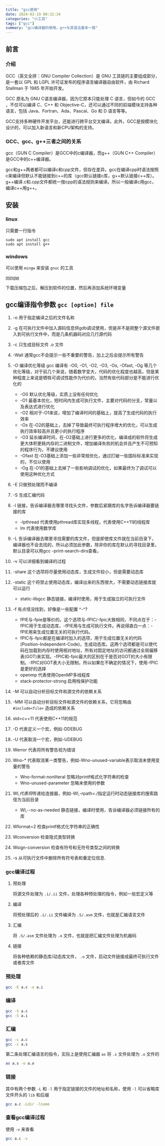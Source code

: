 ```yaml
---
title: "gcc使用"
date: 2024-03-19 00:32:34
categories: "小工具"
tags: ["gcc"]
summary: "gcc编译器的使用，g++与其语法基本一致"
---
```


## 前言

### 介绍

GCC（英文全拼：GNU Compiler Collection）是 GNU 工具链的主要组成部分，是一套以 GPL 和 LGPL 许可证发布的程序语言编译器自由软件，由 Richard Stallman 于 1985 年开始开发。

GCC 原名为 GNU C语言编译器，因为它原本只能处理 C 语言，但如今的 GCC ，不仅可以编译 C、C++ 和 Objective-C，还可以通过不同的前端模块支持各种语言，包括 Java、Fortran、Ada、Pascal、Go 和 D 语言等等。

GCC支持多种硬件开发平台，还能进行跨平台交叉编译。此外，GCC是按模块化设计的，可以加入新语言和新CPU架构的支持。

### GCC、gcc、g++三者之间的关系

gcc（GUN C Compiler）是GCC中的c编译器，而g++（GUN C++ Compiler）是GCC中的c++编译器。

gcc和g++两者都可以编译c和cpp文件，但存在差异。gcc在编译cpp时语法按照c来编译但默认不能链接到c++的库（gcc默认链接c库，g++默认链接c++库）。g++编译.c和.cpp文件都统一按cpp的语法规则来编译。所以一般编译c用gcc，编译c++用g++。

## 安装

### linux

只需要一行指令

```shell
sudo apt install gcc
sudo apt install g++
```

### windows

可以使用 `mingw` 来安装 `gnuc` 的工具

[mingw](https://sourceforge.net/projects/mingw-w64/files/Toolchains%20targetting%20Win64/Personal%20Builds/mingw-builds/8.1.0/threads-posix/seh/x86_64-8.1.0-release-posix-seh-rt_v6-rev0.7z/download)

下载压缩包之后，解压到软件的位置，然后再添加系统环境变量

## gcc编译指令参数 `gcc [option] file`

1. -o 用于指定编译之后的文件名称
2. -g 在可执行文件中加入源码信息供gdb调试使用，但是并不是把整个源文件嵌入到可执行文件中，而是几条机器码对应几行源代码
3. -c 只生成目标文件 .o 文件
4. -Wall 通常gcc不会提示一些不重要的警告，加上之后会提示所有警告
5. -O 编译优化等级
    gcc 编译有 -O0, -O1, -O2, -O3, -Os, -Ofast, -Og 等几个优化等级，对于前几个来说，随着数字变大，代码的优化程度也越高，但是某种程度上来说是牺牲可调试性能作为代价的，当然有些代码部分是不能进行优化的
    - -O0 默认优化等级，实质上没有任何优化
    - -O1 最基本优化，短时间内生成可执行文件，主要对代码的分支，常量以及表达式进行优化
    - -O2 相对于-O1来说，增加了编译时间的基础上，提高了生成代码的执行效率
    - -Os 在-O2的基础上，去掉了导致最终可执行程序增大的优化，可以生成执行效率较高并且更小的执行程序
    - -O3 延长编译时间，在-O2基础上进行更多的优化，编译成的软件将生成更大体积更耗内存的二进制文件，增加编译失败的机会并且产生不可预知的程序行为，不建议使用
    - -Ofast 在-O3基础上添加一些非常规优化，通过打破一些国际标准来实现的，不仅以使用
    - -Og 在-O1的基础上去掉了一些影响调试的优化，如果最终为了调试可以使用这种优化方式

6. -E 只做预处理而不编译
7. -S 生成汇编代码
8. -l 链接，告诉编译器去哪里寻找头文件，参数后紧跟库的名字告诉编译器要链接的库
    - -lpthread 代表使用pthread库实现多线程，代表使用C++11的线程库
    - lm 代表使用数学库
9. -L 告诉编译器去哪里寻找需要的库文件，但是即使库文件就在当前目录下，编译器也不会去找的，所以必须加此参数，除非你的库在默认的寻找目录里，默认目录可以用gcc -print-search-dirs查看。
10. -v 可以详细看到编译的过程
11. -share 这个选项将尽量使用动态库，生成文件较小，但是需要动态库
12. -static 这个将禁止使用动态库，编译出来的东西很大，不需要动态链接库就可以运行
    - static-libgcc 静态链接，编译时使用，用于生成独立的可执行文件
13. -f 有点怪没找到，好像是一些配置 ^-^?
    - fPIE与-fpie是等价的。这个选项与-fPIC/-fpic大致相同，不同点在于：-fPIC用于生成动态库，-fPIE用与生成可执行文件。再说得直白一点：-fPIE用来生成位置无关的可执行代码。
    - fPIC与-fpic都是在编译时加入的选项，用于生成位置无关的代码(Position-Independent-Code)，生成动态库。这两个选项都是可以使代码在加载到内存时使用相对地址，所有对固定地址的访问都通过全局偏移表(GOT)来实现。-fPIC和-fpic最大的区别在于是否对GOT的大小有限制。-fPIC对GOT表大小无限制，所以如果在不确定的情况下，使用-fPIC是更好的选择
    - openmp 代表使用OpenMP多线程库
    - stack-protector-strong 启用栈保护功能
14. -M 可以自动分析目标文件和源文件的依赖关系
15. -MM 可以自动分析目标文件和源文件的依赖关系，它将忽略由 `#include<file>` 造成的依赖关系
16. std=c++11 代表使用C++11的规范
17. -D 代表定义一个宏，例如-DDEBUG
18. -U 代表取消一个宏，例如-UDEBUG
19. Werror 代表将所有警告视为错误
20. Wno-* 代表取消某一类警告，例如-Wno-unused-variable表示取消未使用变量的警告
    - Wno-format-nonliteral 忽略对printf格式化字符串的检查
    - Wno-unused-parameter 忽略未使用的参数
21. Wl,*代表将*传递给连接器，例如-Wl,-rpath=./指定运行时动态链接库的搜索路径为当前目录
    - Wl,--no-as-needed 静态链接，编译时使用，告诉编译器必须链接所有的库
22. Wformat=2 检查printf格式化字符串的正确性
23. Wconversion 检查隐式类型转换
24. Wsign-conversion 检查有符号和无符号类型之间的转换
25. -s 从可执行文件中删除所有符号表和重定位信息.

### gcc编译过程

1. 预处理

    将源文件处理为 `.i/.ii` 文件，处理各种预处理的指令，例如一些宏定义等

2. 编译

    将预处理后的 `.i/.ii` 文件编译为 `.S/.asm` 文件，也就是汇编语言文件

3. 汇编

    将 `.S/.asm` 文件处理为 `.o` 文件，也就是把汇编文件处理为机器码

4. 链接

    将各种依赖的静态库/动态库文件， `.o` 文件，启动文件链接成最终可执行文件或者库文件

### 预处理

```bash
gcc -E a.c -o a.i
```

### 编译

```bash
gcc -S a.c
gcc -S a.i
```

### 汇编

```bash
gcc -c a.c
gcc -c a.s
```

第二条处理汇编语言的指令，实际上是使用汇编器 `as` 将 `.s` 文件处理为 `.o` 文件的

```bash
as a.s -o a.o
```

### 链接

其中有两个参数 `-L` 和 `-l` 用于指定链接的文件的地址和名称，使用 `-l` 可以省略库文件开头的 `lib` 和后缀

```bash
gcc a.c -Ldir -lname
```

### 查看gcc编译过程

使用 `-v` 来查看

```bash
gcc a.c -v
```
